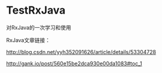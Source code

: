 # TestRxJava
对RxJava的一次学习和使用

RxJava文章链接：

http://blog.csdn.net/yyh352091626/article/details/53304728

http://gank.io/post/560e15be2dca930e00da1083#toc_1

